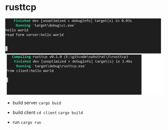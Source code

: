 # rusttcp

![img](./snapshot.png)

* build server
`cargo buid`


* build client
`cd client`
`cargo build`

* run 
`cargo run`
